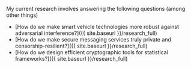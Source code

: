 My current research involves answering the following questions (among other things)

- [How do we make smart vehicle technologies more robust against adversarial interference?]({{ site.baseurl }}/research_full)
- [How do we make secure messaging services truly private and censorship-resilient?]({{ site.baseurl }}/research_full)
- [How do we design efficient cryptographic tools for statistical frameworks?]({{ site.baseurl }}/research_full)


